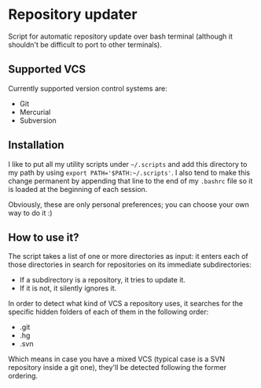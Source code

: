 # Repository updater
Script for automatic repository update over bash terminal (although it shouldn't be difficult to port to other terminals).

## Supported VCS
Currently supported version control systems are:

- Git
- Mercurial
- Subversion

## Installation
I like to put all my utility scripts under `~/.scripts` and add this directory to my path by using `export PATH='$PATH:~/.scripts'`. I also tend to make this change permanent by appending that line to the end of my `.bashrc` file so it is loaded at the beginning of each session.

Obviously, these are only personal preferences; you can choose your own way to do it :)

## How to use it?
The script takes a list of one or more directories as input: it enters each of those directories in search for repositories on its immediate subdirectories:

- If a subdirectory is a repository, it tries to update it.
- If it is not, it silently ignores it.

In order to detect what kind of VCS a repository uses, it searches for the specific hidden folders of each of them in the following order:

- .git
- .hg
- .svn

Which means in case you have a mixed VCS (typical case is a SVN repository inside a git one), they'll be detected following the former ordering.
